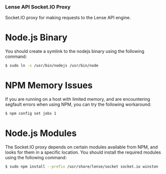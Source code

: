 ### Lense API Socket.IO Proxy

Socket.IO proxy for making requests to the Lense API engine.

# Node.js Binary

You should create a symlink to the nodejs binary using the following command:

```sh
$ sudo ln -s /usr/bin/nodejs /usr/bin/node
```

# NPM Memory Issues

If you are running on a host with limited memory, and are encountering segfault errors when using NPM, you can try the following workaround:

```sh
$ npm config set jobs 1
```

# Node.js Modules

The Socket.IO proxy depends on certain modules available from NPM, and looks for them in a specific location. You should install the required modules using the following command:

```sh
$ sudo npm install --prefix /usr/share/lense/socket socket.io winston
```